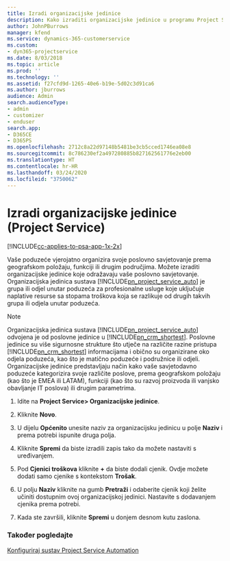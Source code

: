 ```yaml
---
title: Izradi organizacijske jedinice
description: Kako izraditi organizacijske jedinice u programu Project Service
author: JohnPBurrows
manager: kfend
ms.service: dynamics-365-customerservice
ms.custom:
- dyn365-projectservice
ms.date: 8/03/2018
ms.topic: article
ms.prod: ''
ms.technology: ''
ms.assetid: f27cfd9d-1265-40e6-b19e-5d02c3d91ca6
ms.author: jburrows
audience: Admin
search.audienceType:
- admin
- customizer
- enduser
search.app:
- D365CE
- D365PS
ms.openlocfilehash: 2712c8a22d97148b5481be3cb5cced1746ea08e8
ms.sourcegitcommit: 8c786230ef2a497280885b827162561776e2eb00
ms.translationtype: HT
ms.contentlocale: hr-HR
ms.lasthandoff: 03/24/2020
ms.locfileid: "3750062"
---
```

# <a name="create-organizational-units-project-service"></a>Izradi organizacijske jedinice (Project Service)

[!INCLUDE[cc-applies-to-psa-app-1x-2x](../includes/cc-applies-to-psa-app-1x-2x.md)]

Vaše poduzeće vjerojatno organizira svoje poslovno savjetovanje prema geografskom položaju, funkciji ili drugim područjima. Možete izraditi organizacijske jedinice koje odražavaju vaše poslovno savjetovanje. Organizacijska jedinica sustava [!INCLUDE[pn_project_service_auto](../includes/pn-project-service-auto.md)] je grupa ili odjel unutar poduzeća za profesionalne usluge koje uključuje naplative resurse sa stopama troškova koja se razlikuje od drugih takvih grupa ili odjela unutar poduzeća.  
  
> [!NOTE]
>  Organizacijska jedinica sustava [!INCLUDE[pn_project_service_auto](../includes/pn-project-service-auto.md)] odvojena je od poslovne jedinice u [!INCLUDE[pn_crm_shortest](../includes/pn-crm-shortest.md)]. Poslovne jedinice su više sigurnosne strukture što utječe na različite razine pristupa [!INCLUDE[pn_crm_shortest](../includes/pn-crm-shortest.md)] informacijama i obično su organizirane oko odjela poduzeća, kao što je matično poduzeće i podružnice ili odjeli. Organizacijske jedinice predstavljaju način kako vaše savjetodavno poduzeće kategorizira svoje različite poslove, prema geografskom položaju (kao što je EMEA ili LATAM), funkciji (kao što su razvoj proizvoda ili vanjsko obavljanje IT poslova) ili drugim parametrima.  
  
1.  Idite na **Project Service> Organizacijske jedinice**.  
  
2.  Kliknite **Novo**.  
  
3.  U dijelu **Općenito** unesite naziv za organizacijsku jedinicu u polje **Naziv** i prema potrebi ispunite druga polja.  
  
4.  Kliknite **Spremi** da biste izradili zapis tako da možete nastaviti s uređivanjem.  
  
5.  Pod **Cjenici troškova** kliknite **+** da biste dodali cjenik. Ovdje možete dodati samo cjenike s kontekstom **Trošak**.  
  
6.  U polju **Naziv** kliknite na gumb **Pretraži** i odaberite cjenik koji želite učiniti dostupnim ovoj organizacijskoj jedinici. Nastavite s dodavanjem cjenika prema potrebi.  
  
7.  Kada ste završili, kliknite **Spremi** u donjem desnom kutu zaslona.  
  
### <a name="see-also"></a>Također pogledajte  
 [Konfiguriraj sustav Project Service Automation](../project-service/configure.md)
